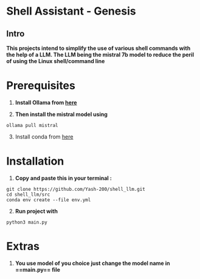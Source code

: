 # Shell Assistant - Genesis

## Intro

**This projects intend to simplify the use of various shell commands with the help of a LLM. The LLM being the mistral 7b model to reduce the peril of using the Linux shell/command line**

# Prerequisites

1. **Install Ollama from [here](https://ollama.ai/)**

2. **Then install the mistral model using** 
```
ollama pull mistral
```

3. Install conda from [here](https://www.anaconda.com/download/)
# Installation

1. **Copy and paste this in your terminal :**
```
git clone https://github.com/Yash-200/shell_llm.git
cd shell_llm/src
conda env create --file env.yml
```

2. **Run project with**
```
python3 main.py
```

# Extras

1. **You use model of you choice just change the model name in ==main.py== file**
